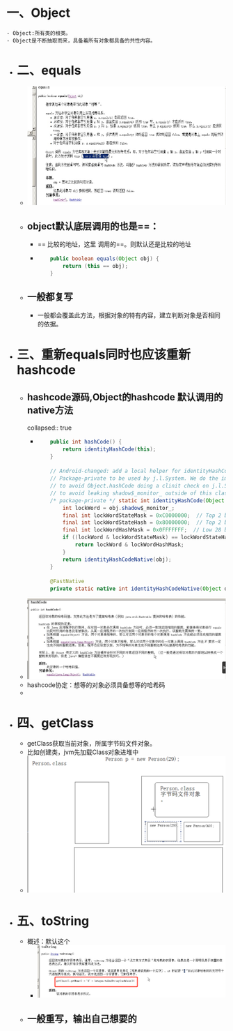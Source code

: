 # 一、Object
	- Object:所有类的根类。
	- Object是不断抽取而来，具备着所有对象都具备的共性内容。
- # 二、equals
	- ![image.png](../assets/image_1687156904453_0.png)
	- ## object默认底层调用的也是==：
		- == 比较的地址，这里 调用的==。则默认还是比较的地址
		- ```java
		      public boolean equals(Object obj) {
		          return (this == obj);
		      }
		  ```
	- ## 一般都复写
		- 一般都会覆盖此方法，根据对象的特有内容，建立判断对象是否相同的依据。
- # 三、重新equals同时也应该重新hashcode
	- ## hashcode源码,Object的hashcode 默认调用的native方法
	  collapsed:: true
		- ```java
		      public int hashCode() {
		          return identityHashCode(this);
		      }
		  
		      // Android-changed: add a local helper for identityHashCode.
		      // Package-private to be used by j.l.System. We do the implementation here
		      // to avoid Object.hashCode doing a clinit check on j.l.System, and also
		      // to avoid leaking shadow$_monitor_ outside of this class.
		      /* package-private */ static int identityHashCode(Object obj) {
		          int lockWord = obj.shadow$_monitor_;
		          final int lockWordStateMask = 0xC0000000;  // Top 2 bits.
		          final int lockWordStateHash = 0x80000000;  // Top 2 bits are value 2 (kStateHash).
		          final int lockWordHashMask = 0x0FFFFFFF;  // Low 28 bits.
		          if ((lockWord & lockWordStateMask) == lockWordStateHash) {
		              return lockWord & lockWordHashMask;
		          }
		          return identityHashCodeNative(obj);
		      }
		  
		      @FastNative
		      private static native int identityHashCodeNative(Object obj);
		  ```
	- ![image.png](../assets/image_1687158184831_0.png)
	- hashcode协定：想等的对象必须具备想等的哈希码
	-
- # 四、getClass
	- getClass获取当前对象，所属字节码文件对象。
	- 比如创建类，jvm先加载Class对象进堆中
	- ![image.png](../assets/image_1687160189898_0.png)
- # 五、toString
	- 概述：默认这个
		- ![image.png](../assets/image_1687160479323_0.png)
	- ## 一般重写，输出自己想要的